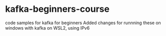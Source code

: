 # kafka-beginners-course
code samples for kafka for beginners
Added changes for runnning these on windows with kafka on WSL2, using IPv6
